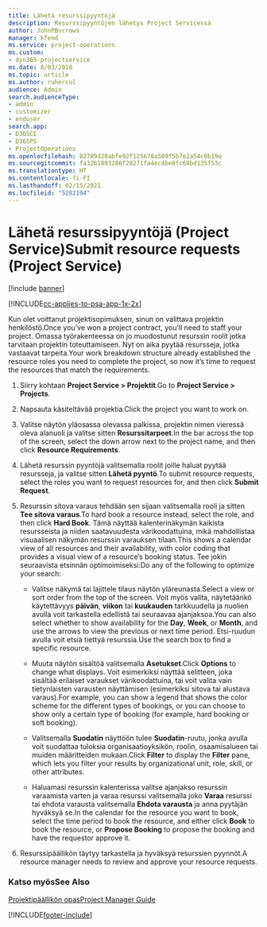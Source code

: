 ```yaml
---
title: Lähetä resurssipyyntöjä
description: Resurssipyyntöjen lähetys Project Servicessä
author: JohnPBurrows
manager: kfend
ms.service: project-operations
ms.custom:
- dyn365-projectservice
ms.date: 8/03/2018
ms.topic: article
ms.author: ruhercul
audience: Admin
search.audienceType:
- admin
- customizer
- enduser
search.app:
- D365CE
- D365PS
- ProjectOperations
ms.openlocfilehash: 82789d20abfe92f125678a589f5b7e2a54c0b19e
ms.sourcegitcommit: fa32b1893286f20271fa4ec4be8fc68bd135f53c
ms.translationtype: HT
ms.contentlocale: fi-FI
ms.lasthandoff: 02/15/2021
ms.locfileid: "5282194"
---
```

# <a name="submit-resource-requests-project-service"></a><span data-ttu-id="36fcd-103">Lähetä resurssipyyntöjä (Project Service)</span><span class="sxs-lookup"><span data-stu-id="36fcd-103">Submit resource requests (Project Service)</span></span>

[!include [banner](../includes/psa-now-project-operations.md)]

[!INCLUDE[cc-applies-to-psa-app-1x-2x](../includes/cc-applies-to-psa-app-1x-2x.md)]

<span data-ttu-id="36fcd-104">Kun olet voittanut projektisopimuksen, sinun on valittava projektin henkilöstö.</span><span class="sxs-lookup"><span data-stu-id="36fcd-104">Once you’ve won a project contract, you’ll need to staff your project.</span></span> <span data-ttu-id="36fcd-105">Omassa työrakenteessa on jo muodostunut resurssin roolit jotka tarvitaan projektin toteuttamiseen. Nyt on aika pyytää resursseja, jotka vastaavat tarpeita.</span><span class="sxs-lookup"><span data-stu-id="36fcd-105">Your work breakdown structure already established the resource roles you need to complete the project, so now it’s time to request the resources that match the requirements.</span></span>  
  
1.  <span data-ttu-id="36fcd-106">Siirry kohtaan **Project Service > Projektit**.</span><span class="sxs-lookup"><span data-stu-id="36fcd-106">Go to **Project Service > Projects**.</span></span>  
  
2.  <span data-ttu-id="36fcd-107">Napsauta käsiteltävää projektia.</span><span class="sxs-lookup"><span data-stu-id="36fcd-107">Click the project you want to work on.</span></span>  
  
3.  <span data-ttu-id="36fcd-108">Valitse näytön yläosassa olevassa palkissa, projektin nimen vieressä oleva alanuoli ja valitse sitten **Resurssitarpeet**.</span><span class="sxs-lookup"><span data-stu-id="36fcd-108">In the bar across the top of the screen, select the down arrow next to the project name, and then click **Resource Requirements**.</span></span>  
  
4.  <span data-ttu-id="36fcd-109">Lähetä resurssin pyyntöjä valitsemalla roolit joille haluat pyytää resursseja, ja valitse sitten **Lähetä pyyntö**.</span><span class="sxs-lookup"><span data-stu-id="36fcd-109">To submit resource requests, select the roles you want to request resources for, and then click **Submit Request**.</span></span>  
  
5.  <span data-ttu-id="36fcd-110">Resurssin sitova varaus tehdään sen sijaan valitsemalla rooli ja sitten **Tee sitova varaus**.</span><span class="sxs-lookup"><span data-stu-id="36fcd-110">To hard book a resource instead, select the role, and then click **Hard Book**.</span></span> <span data-ttu-id="36fcd-111">Tämä näyttää kalenterinäkymän kaikista resursseista ja niiden saatavuudesta värikoodattuina, mikä mahdollistaa visuaalisen näkymän resurssin varauksen tilaan.</span><span class="sxs-lookup"><span data-stu-id="36fcd-111">This shows a calendar view of all resources and their availability, with color coding that provides a visual view of a resource’s booking status.</span></span> <span data-ttu-id="36fcd-112">Tee jokin seuraavista etsinnän optimoimiseksi:</span><span class="sxs-lookup"><span data-stu-id="36fcd-112">Do any of the following to optimize your search:</span></span>  
  
    -   <span data-ttu-id="36fcd-113">Valitse näkymä tai lajittele tilaus näytön yläreunasta.</span><span class="sxs-lookup"><span data-stu-id="36fcd-113">Select a view or sort order from the top of the screen.</span></span> <span data-ttu-id="36fcd-114">Voit myös valita, näytetäänkö käytettävyys **päivän**, **viikon** tai **kuukauden** tarkkuudella ja nuolien avulla voit tarkastella edellistä tai seuraavaa ajanjaksoa.</span><span class="sxs-lookup"><span data-stu-id="36fcd-114">You can also select whether to show availability for the **Day**, **Week**, or **Month**, and use the arrows to view the previous or next time period.</span></span> <span data-ttu-id="36fcd-115">Etsi-ruudun avulla voit etsiä tiettyä resurssia.</span><span class="sxs-lookup"><span data-stu-id="36fcd-115">Use the search box to find a specific resource.</span></span>  
  
    -   <span data-ttu-id="36fcd-116">Muuta näytön sisältöä valitsemalla **Asetukset**.</span><span class="sxs-lookup"><span data-stu-id="36fcd-116">Click **Options** to change what displays.</span></span> <span data-ttu-id="36fcd-117">Voit esimerkiksi näyttää selitteen, joka sisältää erilaiset varaukset värikoodattuina, tai voit valita vain tietynlaisten varausten näyttämisen (esimerkiksi sitova tai alustava varaus).</span><span class="sxs-lookup"><span data-stu-id="36fcd-117">For example, you can show a legend that shows the color scheme for the different types of bookings, or you can choose to show only a certain type of booking (for example, hard booking or soft booking).</span></span>  
  
    -   <span data-ttu-id="36fcd-118">Valitsemalla **Suodatin** näyttöön tulee **Suodatin**-ruutu, jonka avulla voit suodattaa tuloksia organisaatioyksikön, roolin, osaamisalueen tai muiden määritteiden mukaan.</span><span class="sxs-lookup"><span data-stu-id="36fcd-118">Click **Filter** to display the **Filter** pane, which lets you filter your results by organizational unit, role, skill, or other attributes.</span></span>  
  
    -   <span data-ttu-id="36fcd-119">Haluamasi resurssin kalenterissa valitse ajanjakso resurssin varaamista varten ja varaa resurssi valitsemalla joko **Varaa** resurssi tai ehdota varausta valitsemalla **Ehdota varausta** ja anna pyytäjän hyväksyä se.</span><span class="sxs-lookup"><span data-stu-id="36fcd-119">In the calendar for the resource you want to book, select the time period to book the resource, and either click **Book** to book the resource, or **Propose Booking** to propose the booking and have the requestor approve it.</span></span>  
  
6.  <span data-ttu-id="36fcd-120">Resurssipäällikön täytyy tarkastella ja hyväksyä resurssien pyynnöt.</span><span class="sxs-lookup"><span data-stu-id="36fcd-120">A resource manager needs to review and approve your resource requests.</span></span>  
  
### <a name="see-also"></a><span data-ttu-id="36fcd-121">Katso myös</span><span class="sxs-lookup"><span data-stu-id="36fcd-121">See Also</span></span>  
 [<span data-ttu-id="36fcd-122">Projektipäällikön opas</span><span class="sxs-lookup"><span data-stu-id="36fcd-122">Project Manager Guide</span></span>](../psa/project-manager-guide.md)


[!INCLUDE[footer-include](../includes/footer-banner.md)]